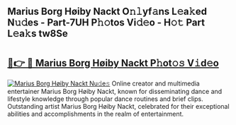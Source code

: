 ## Marius Borg Høiby Nackt O𝚗𝚕yf𝚊ns L𝚎a𝚔ed N𝚞𝚍es - Part-7UH P𝚑𝚘tos Vi𝚍𝚎o - H𝚘𝚝 Part L𝚎a𝚔s tw8Se

# <h2><a href="http://kf50p2a.oniu.top/?m=Marius+Borg+H%c3%b8iby+Nackt">🔗👉 🔴 Marius Borg Høiby Nackt P𝚑ot𝚘𝚜 V𝚒d𝚎o</a></h2>

[![Marius Borg Høiby Nackt Nu𝚍e𝚜](https://i.imgur.com/0qMVB7G.gif)](http://kf50p2a.oniu.top/?m=Marius+Borg+H%c3%b8iby+Nackt)
Online creator and multimedia entertainer Marius Borg Høiby Nackt, known for disseminating dance and lifestyle knowledge through popular dance routines and brief clips. Outstanding artist Marius Borg Høiby Nackt, celebrated for their exceptional abilities and accomplishments in the realm of entertainment.  
